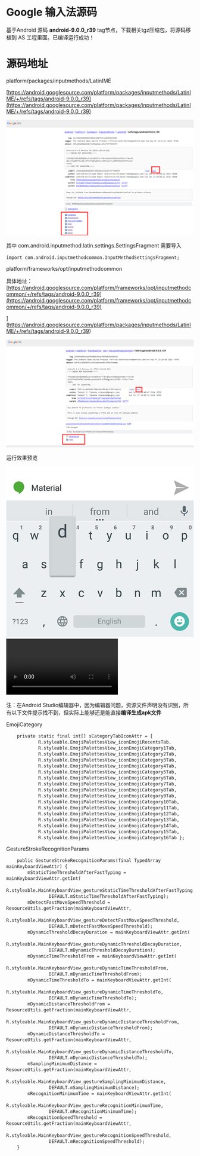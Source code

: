 # Google 输入法源码

基于Android 源码 **android-9.0.0_r39** tag节点，下载相关tgz压缩包，将源码移植到 AS 工程里面。已编译运行成功！

# 源码地址
platform/packages/inputmethods/LatinIME

[https://android.googlesource.com/platform/packages/inputmethods/LatinIME/+/refs/tags/android-9.0.0_r39](https://android.googlesource.com/platform/packages/inputmethods/LatinIME/+/refs/tags/android-9.0.0_r39)

![](./picture/15580099725696.png)

其中 com.android.inputmethod.latin.settings.SettingsFragment 需要导入

```aidl
import com.android.inputmethodcommon.InputMethodSettingsFragment;
```
platform/frameworks/opt/inputmethodcommon

具体地址： [https://android.googlesource.com/platform/frameworks/opt/inputmethodcommon/+/refs/tags/android-9.0.0_r39](https://android.googlesource.com/platform/frameworks/opt/inputmethodcommon/+/refs/tags/android-9.0.0_r39)

](https://android.googlesource.com/platform/packages/inputmethods/LatinIME/+/refs/tags/android-9.0.0_r39)

![](./picture/15580100143852.png)


运行效果预览

![](./picture/setup_welcome_image.png)
![](./picture/setup_welcome_video.mp4)

注：在Android Studio编辑器中，因为编辑器问题，资源文件声明没有识别，所有以下文件提示找不到，但实际上能够还是能直接**编译生成apk文件**

EmojiCategory

```
    private static final int[] sCategoryTabIconAttr = {
            R.styleable.EmojiPalettesView_iconEmojiRecentsTab,
            R.styleable.EmojiPalettesView_iconEmojiCategory1Tab,
            R.styleable.EmojiPalettesView_iconEmojiCategory2Tab,
            R.styleable.EmojiPalettesView_iconEmojiCategory3Tab,
            R.styleable.EmojiPalettesView_iconEmojiCategory4Tab,
            R.styleable.EmojiPalettesView_iconEmojiCategory5Tab,
            R.styleable.EmojiPalettesView_iconEmojiCategory6Tab,
            R.styleable.EmojiPalettesView_iconEmojiCategory7Tab,
            R.styleable.EmojiPalettesView_iconEmojiCategory8Tab,
            R.styleable.EmojiPalettesView_iconEmojiCategory9Tab,
            R.styleable.EmojiPalettesView_iconEmojiCategory10Tab,
            R.styleable.EmojiPalettesView_iconEmojiCategory11Tab,
            R.styleable.EmojiPalettesView_iconEmojiCategory12Tab,
            R.styleable.EmojiPalettesView_iconEmojiCategory13Tab,
            R.styleable.EmojiPalettesView_iconEmojiCategory14Tab,
            R.styleable.EmojiPalettesView_iconEmojiCategory15Tab,
            R.styleable.EmojiPalettesView_iconEmojiCategory16Tab };
```
GestureStrokeRecognitionParams

```
    public GestureStrokeRecognitionParams(final TypedArray mainKeyboardViewAttr) {
        mStaticTimeThresholdAfterFastTyping = mainKeyboardViewAttr.getInt(
                R.styleable.MainKeyboardView_gestureStaticTimeThresholdAfterFastTyping,
                DEFAULT.mStaticTimeThresholdAfterFastTyping);
        mDetectFastMoveSpeedThreshold = ResourceUtils.getFraction(mainKeyboardViewAttr,
                R.styleable.MainKeyboardView_gestureDetectFastMoveSpeedThreshold,
                DEFAULT.mDetectFastMoveSpeedThreshold);
        mDynamicThresholdDecayDuration = mainKeyboardViewAttr.getInt(
                R.styleable.MainKeyboardView_gestureDynamicThresholdDecayDuration,
                DEFAULT.mDynamicThresholdDecayDuration);
        mDynamicTimeThresholdFrom = mainKeyboardViewAttr.getInt(
                R.styleable.MainKeyboardView_gestureDynamicTimeThresholdFrom,
                DEFAULT.mDynamicTimeThresholdFrom);
        mDynamicTimeThresholdTo = mainKeyboardViewAttr.getInt(
                R.styleable.MainKeyboardView_gestureDynamicTimeThresholdTo,
                DEFAULT.mDynamicTimeThresholdTo);
        mDynamicDistanceThresholdFrom = ResourceUtils.getFraction(mainKeyboardViewAttr,
                R.styleable.MainKeyboardView_gestureDynamicDistanceThresholdFrom,
                DEFAULT.mDynamicDistanceThresholdFrom);
        mDynamicDistanceThresholdTo = ResourceUtils.getFraction(mainKeyboardViewAttr,
                R.styleable.MainKeyboardView_gestureDynamicDistanceThresholdTo,
                DEFAULT.mDynamicDistanceThresholdTo);
        mSamplingMinimumDistance = ResourceUtils.getFraction(mainKeyboardViewAttr,
                R.styleable.MainKeyboardView_gestureSamplingMinimumDistance,
                DEFAULT.mSamplingMinimumDistance);
        mRecognitionMinimumTime = mainKeyboardViewAttr.getInt(
                R.styleable.MainKeyboardView_gestureRecognitionMinimumTime,
                DEFAULT.mRecognitionMinimumTime);
        mRecognitionSpeedThreshold = ResourceUtils.getFraction(mainKeyboardViewAttr,
                R.styleable.MainKeyboardView_gestureRecognitionSpeedThreshold,
                DEFAULT.mRecognitionSpeedThreshold);
    }
    
```
